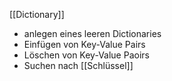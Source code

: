 [[Dictionary]]
- anlegen eines leeren Dictionaries
- Einfügen von Key-Value Pairs
- Löschen von Key-Value Paoirs
- Suchen nach [[Schlüssel]]